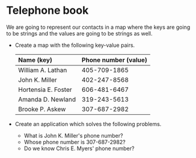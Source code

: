 # Telephone book

We are going to represent our contacts in a map where the keys are going to be
strings and the values are going to be strings as well.

- Create a map with the following key-value pairs.

  | Name (key)          | Phone number (value) |
  | :------------------ | :------------------- |
  | William A. Lathan   | 405-709-1865         |
  | John K. Miller      | 402-247-8568         |
  | Hortensia E. Foster | 606-481-6467         |
  | Amanda D. Newland   | 319-243-5613         |
  | Brooke P. Askew     | 307-687-2982         |

- Create an application which solves the following problems.
  - What is John K. Miller's phone number?
  - Whose phone number is 307-687-2982?
  - Do we know Chris E. Myers' phone number?

